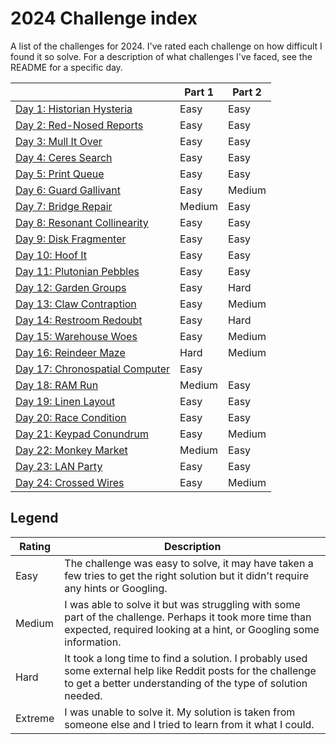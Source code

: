 # 2024 Challenge index

A list of the challenges for 2024. I've rated each challenge on how difficult I found it so solve. For a description of what challenges I've faced, see the README for a specific day.

|                                         | Part 1  | Part 2  |
| --------------------------------------- | ------- | ------- |
| [Day 1: Historian Hysteria](./01/)      | Easy    | Easy    |
| [Day 2: Red-Nosed Reports](./02/)       | Easy    | Easy    |
| [Day 3: Mull It Over](./03/)            | Easy    | Easy    |
| [Day 4: Ceres Search](./04/)            | Easy    | Easy    |
| [Day 5: Print Queue](./05/)             | Easy    | Easy    |
| [Day 6: Guard Gallivant](./06/)         | Easy    | Medium  |
| [Day 7: Bridge Repair](./07/)           | Medium  | Easy    |
| [Day 8: Resonant Collinearity](./08)    | Easy    | Easy    |
| [Day 9: Disk Fragmenter](./09/)         | Easy    | Easy    |
| [Day 10: Hoof It](./10/)                | Easy    | Easy    |
| [Day 11: Plutonian Pebbles](./11/)      | Easy    | Easy    |
| [Day 12: Garden Groups](./12/)          | Easy    | Hard    |
| [Day 13: Claw Contraption](./13/)       | Easy    | Medium  |
| [Day 14: Restroom Redoubt](./14/)       | Easy    | Hard    |
| [Day 15: Warehouse Woes](./15/)         | Easy    | Medium  |
| [Day 16: Reindeer Maze](./16/)          | Hard    | Medium  |
| [Day 17: Chronospatial Computer](./17/) | Easy    |         |
| [Day 18: RAM Run](./18/)                | Medium  | Easy    |
| [Day 19: Linen Layout](./19/)           | Easy    | Easy    |
| [Day 20: Race Condition](./20/)         | Easy    | Easy    |
| [Day 21: Keypad Conundrum](./21/)       | Easy    | Medium  |
| [Day 22: Monkey Market](./22/)          | Medium  | Easy    |
| [Day 23: LAN Party](./23/)              | Easy    | Easy    |
| [Day 24: Crossed Wires](./24/)          | Easy    | Medium  |

## Legend

| Rating  | Description
| ------- | ------------
| Easy    | The challenge was easy to solve, it may have taken a few tries to get the right solution but it didn't require any hints or Googling.
| Medium  | I was able to solve it but was struggling with some part of the challenge. Perhaps it took more time than expected, required looking at a hint, or Googling some information.
| Hard    | It took a long time to find a solution. I probably used some external help like Reddit posts for the challenge to get a better understanding of the type of solution needed.
| Extreme | I was unable to solve it. My solution is taken from someone else and I tried to learn from it what I could.